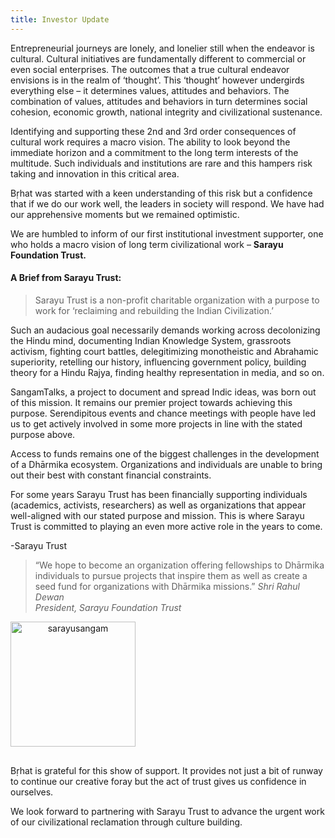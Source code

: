 ```yaml
---
title: Investor Update
---
```


Entrepreneurial journeys are lonely, and lonelier still when the endeavor is cultural. Cultural initiatives are fundamentally different to commercial or even social enterprises. The outcomes that a true cultural endeavor envisions is in the realm of ‘thought’. This ‘thought’ however undergirds everything else – it determines values, attitudes and behaviors. The combination of values, attitudes and behaviors in turn determines social cohesion, economic growth, national integrity and civilizational sustenance.

Identifying and supporting these 2nd and 3rd order consequences of cultural work requires a macro vision. The ability to look beyond the immediate horizon and a commitment to the long term interests of the multitude. Such individuals and institutions are rare and this hampers risk taking and innovation in this critical area.

Bṛhat was started with a keen understanding of this risk but a confidence that if we do our work well, the leaders in society will respond. We have had our apprehensive moments but we remained optimistic.

We are humbled to inform of our first institutional investment supporter, one who holds a macro vision of long term civilizational work – **Sarayu Foundation Trust.**

#### A Brief from Sarayu Trust:

>Sarayu Trust is a non-profit charitable organization with a purpose to work for ‘reclaiming and rebuilding the Indian Civilization.’

Such an audacious goal necessarily demands working across decolonizing the Hindu mind, documenting Indian Knowledge System, grassroots activism, fighting court battles, delegitimizing monotheistic and Abrahamic superiority, retelling our history, influencing government policy, building theory for a Hindu Rajya, finding healthy representation in media, and so on.

SangamTalks, a project to document and spread Indic ideas, was born out of this mission. It remains our premier project towards achieving this purpose. Serendipitous events and chance meetings with people have led us to get actively involved in some more projects in line with the stated purpose above.

Access to funds remains one of the biggest challenges in the development of a Dhārmika ecosystem. Organizations and individuals are unable to bring out their best with constant financial constraints.

For some years Sarayu Trust has been financially supporting individuals (academics, activists, researchers) as well as organizations that appear well-aligned with our stated purpose and mission. This is where Sarayu Trust is committed to playing an even more active role in the years to come.

 -Sarayu Trust

> “We hope to become an organization offering fellowships to Dhārmika individuals to pursue projects that inspire them as well as create a seed fund for organizations with Dhārmika missions.”
> <cite>Shri Rahul Dewan<br>President, Sarayu Foundation Trust</cite>

<img src="/images/corpimages/partners/sarayusangam.webp" alt="sarayusangam" />

Bṛhat is grateful for this show of support. It provides not just a bit of runway to continue our creative foray but the act of trust gives us confidence in ourselves.

We look forward to partnering with Sarayu Trust to advance the urgent work of our civilizational reclamation through culture building.

<style>
img { width: 200px; text-align: center; margin-bottom: 1rem;}
</style>
